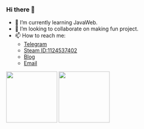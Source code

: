 ### Hi there 👋


- 🌱 I’m currently learning JavaWeb.
- 👯 I’m looking to collaborate on making fun project.
- 📫 How to reach me: 
  -   [Telegram](https://t.me/vagabond233) 
  -   [Steam ID:1124537402](https://steamcommunity.com/id/lrdhappy)  
  -   [Blog](https://blog.lrdhappy.com/)
  -   [Email](2605209238@qq.com)



<img align="" height="137px" src="https://github-readme-stats.vercel.app/api?username=li-ruida&hide_title=true&hide_border=true&show_icons=true&include_all_commits=true&line_height=21&bg_color=0,EC6C6C,FFD479,FFFC79,73FA79&theme=graywhite&locale=en" />

<img align="" height="137px" src="https://github-readme-stats.vercel.app/api/top-langs/?username=li-ruida&hide_title=true&hide_border=true&layout=compact&bg_color=0,73FA79,73FDFF,D783FF&theme=graywhite&locale=en" />


